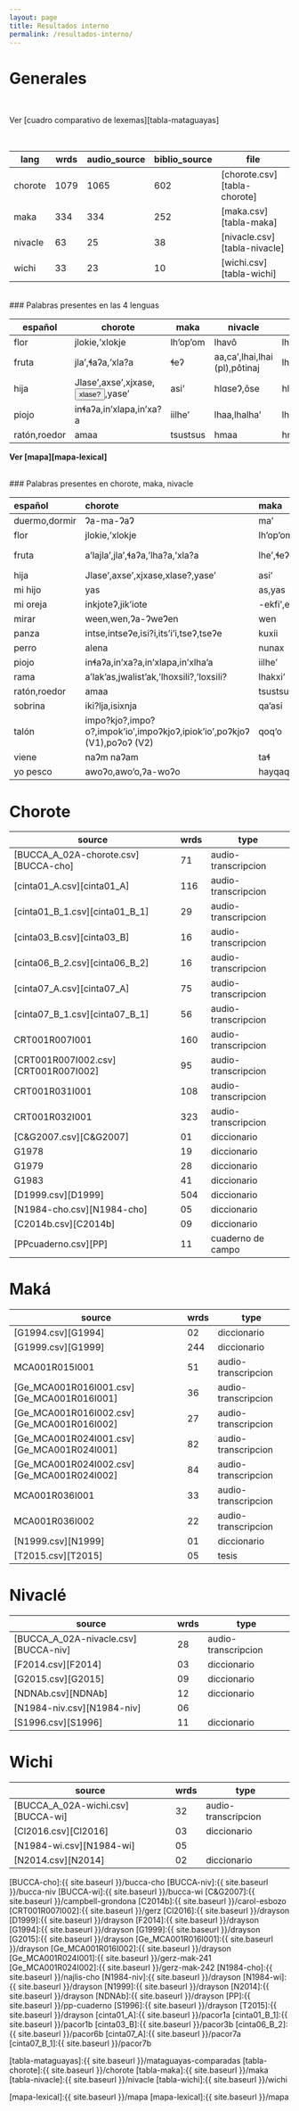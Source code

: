 ```yaml
---
layout: page
title: Resultados interno
permalink: /resultados-interno/
---
```


<!-- Agregar cuadro de mataguayas comparadas actualizado por AG-->

<audio id="myAudio">
  <source src="{{ site.baseurl }}/assets/audio/cinta01_A-xlase.wav" type="audio/wav">
  Your browser does not support the audio element.
</audio>

# Generales

<br/>

Ver [cuadro comparativo de lexemas][tabla-mataguayas]

<br/>

 lang    | wrds  |  audio_source | biblio_source | file
---------|-------|---------------|---------------|--------
chorote  | 1079  |    1065       |    602        | [chorote.csv][tabla-chorote]
maka     |  334  |     334       |    252        | [maka.csv][tabla-maka]
nivacle  |   63  |      25       |     38        | [nivacle.csv][tabla-nivacle]
wichi    |   33  |      23       |     10        | [wichi.csv][tabla-wichi]

<br/>
### Palabras presentes en las 4 lenguas


español     |chorote                |maka|nivacle|wichi
------------|-----------------------|----|-------|--------
flor        |jlokie,ʼxlokje         |lhʼopʼom|lhavô|lhaawoʼ
fruta       |jlaʼ,ɬaʔa,ʼxla?a       |ɬeʔ|aa,caʼ,lhai,lhai (pl),pôtinaj|lhai,ʼnooqàs
hija        |Jlaseʼ,axseʼ,xjxase,<button onclick="playAudio()" type="button">xlase?</button>,yaseʼ   |asiʼ|hlɑseɁ,ôse|hla:seɁ,hlo:seɁ
piojo       |inɬaʔa,inʼxlapa,in’xa?a|iilheʼ|lhaa,lhalhaʼ|lhaʼ
ratón,roedor|amaa                   |tsustsus|hmaa|hmaa

**Ver [mapa][mapa-lexical]**

<br/>
### Palabras presentes en chorote, maka, nivacle

| español       | chorote                                                               | maka                | nivacle                       
|:--------------|:----------------------------------------------------------------------|:--------------------|:------------------------------|
| duermo,dormir | Ɂa-ma-ɁaɁ                                                             | maʼ                 | jimɑʔ                         |
| flor          | jlokie,ʼxlokje                                                        | lhʼopʼom,lhʼopʼom   | lhavô                         |
| fruta         | aʼlajlaʼ,jlaʼ,ɬaʔa,ʼlha?a,ʼxla?a                                      | lheʼ,ɬeʔ            | aa,caʼ,lhai,lhai (pl),pôtinaj |
| hija          | Jlaseʼ,axseʼ,xjxase,xlase?,yaseʼ                                      | asiʼ                | hlɑseɁ,ôse                    |
| mi hijo       | yas                                                                   | as,yas              | yôôs                          |
| mi oreja      | inkjoteʔ,jikʼiote                                                     | -ekfiʼ,ekfiʼ,jikfeʔ | jikfeʔ                        |
| mirar         | ween,wen,Ɂa-ɁweɁen                                                    | wen                 | xaʔβan                        |
| panza         | intse,intseʔe,isi?i,itsʼiʼi,tseʔ,tseʔe                                | kuxii               | vatavtsʼeʼ                    |
| perro         | alena                                                                 | nunax               | nuu                           |
| piojo         | inɬaʔa,inʼxa?a,inʼxlapa,inʼxlhaʼa                                     | iilheʼ              | lhaa,lhalhaʼ                  |
| rama          | aʼlakʼas,jwalistʼak,ʼlhoxsili?,ʼloxsili?                              | lhakxiʼ             | aausej,vatʼoicha              |
| ratón,roedor  | amaa                                                                  | tsustsus            | hmaa                          |
| sobrina       | iki?lja,isixnja                                                       | qaʼasi              | faccheʼ                       |
| talón         | impo?kjo?,impo?o?,impokʼioʼ,impoʔkjoʔ,ipiokʼioʼ,poʔkjoʔ (V1),poʔoʔ (V2)| qoqʼo              | pʼicʼo                        |
| viene         | naɁm naɁam                                                            | taɬ                 | nam                           |
| yo pesco      | awoʔo,awoʼo,ʔa-woʔo                                                   | hayqaqaqanhen       | xawoʔ                         |


# Chorote

source                     | wrds  |  type 
---------------------------|-------|--------
[BUCCA_A_02A-chorote.csv][BUCCA-cho]  |  71 |  audio-transcripcion
[cinta01_A.csv][cinta01_A]            | 116 |  audio-transcripcion 
[cinta01_B_1.csv][cinta01_B_1]        |  29 |  audio-transcripcion
[cinta03_B.csv][cinta03_B]            |  16 |  audio-transcripcion
[cinta06_B_2.csv][cinta06_B_2]        |  16 |  audio-transcripcion
[cinta07_A.csv][cinta07_A]            |  75 |  audio-transcripcion
[cinta07_B_1.csv][cinta07_B_1]        |  56 |  audio-transcripcion
CRT001R007I001                        | 160 |  audio-transcripcion
[CRT001R007I002.csv][CRT001R007I002]  |  95 |  audio-transcripcion
CRT001R031I001                        | 108 |  audio-transcripcion
CRT001R032I001                        | 323 |  audio-transcripcion
[C&G2007.csv][C&G2007]                |  01 |  diccionario
G1978                                 |  19 |  diccionario
G1979                                 |  28 |  diccionario
G1983                                 |  41 |  diccionario
[D1999.csv][D1999]                    | 504 |  diccionario
[N1984-cho.csv][N1984-cho]            |  05 |  diccionario
[C2014b.csv][C2014b]                  |  09 |  diccionario
[PPcuaderno.csv][PP]                  |  11 |  cuaderno de campo

# Maká

source                        | wrds  |  type 
------------------------------|-------|--------
[G1994.csv][G1994]      |  02 |  diccionario
[G1999.csv][G1999]      | 244 |  diccionario
MCA001R015I001          |  51 | audio-transcripcion
[Ge_MCA001R016I001.csv][Ge_MCA001R016I001] | 36 |  audio-transcripcion
[Ge_MCA001R016I002.csv][Ge_MCA001R016I002] | 27 |  audio-transcripcion
[Ge_MCA001R024I001.csv][Ge_MCA001R024I001] | 82 |  audio-transcripcion
[Ge_MCA001R024I002.csv][Ge_MCA001R024I002] | 84 |  audio-transcripcion
MCA001R036I001          | 33 | audio-transcripcion
MCA001R036I002          | 22 | audio-transcripcion
[N1999.csv][N1999]      | 01 |  diccionario
[T2015.csv][T2015]      | 05 |  tesis

# Nivaclé

source                    | wrds  |  type 
--------------------------|-------|--------
[BUCCA_A_02A-nivacle.csv][BUCCA-niv] | 28    |  audio-transcripcion
[F2014.csv][F2014]               | 03    |  diccionario
[G2015.csv][G2015]               | 09    |  diccionario
[NDNAb.csv][NDNAb]               | 12    |  diccionario
[N1984-niv.csv][N1984-niv]       | 06    |
[S1996.csv][S1996]               | 11    |  diccionario


# Wichi

source                 | wrds  |  type 
-----------------------|-------|--------
[BUCCA_A_02A-wichi.csv][BUCCA-wi]  | 32 |  audio-transcripcion
[Cl2016.csv][Cl2016]               | 03 |  diccionario
[N1984-wi.csv][N1984-wi]           | 05 |  
[N2014.csv][N2014]                 | 02 |  diccionario



[BUCCA-cho]:{{ site.baseurl }}/bucca-cho
[BUCCA-niv]:{{ site.baseurl }}/bucca-niv
[BUCCA-wi]:{{ site.baseurl }}/bucca-wi
[C&G2007]:{{ site.baseurl }}/campbell-grondona
[C2014b]:{{ site.baseurl }}/carol-esbozo
[CRT001R007I002]:{{ site.baseurl }}/gerz
[Cl2016]:{{ site.baseurl }}/drayson
[D1999]:{{ site.baseurl }}/drayson
[F2014]:{{ site.baseurl }}/drayson
[G1994]:{{ site.baseurl }}/drayson
[G1999]:{{ site.baseurl }}/drayson
[G2015]:{{ site.baseurl }}/drayson
[Ge_MCA001R016I001]:{{ site.baseurl }}/drayson
[Ge_MCA001R016I002]:{{ site.baseurl }}/drayson
[Ge_MCA001R024I001]:{{ site.baseurl }}/gerz-mak-241
[Ge_MCA001R024I002]:{{ site.baseurl }}/gerz-mak-242
[N1984-cho]:{{ site.baseurl }}/najlis-cho
[N1984-niv]:{{ site.baseurl }}/drayson
[N1984-wi]:{{ site.baseurl }}/drayson
[N1999]:{{ site.baseurl }}/drayson
[N2014]:{{ site.baseurl }}/drayson
[NDNAb]:{{ site.baseurl }}/drayson
[PP]:{{ site.baseurl }}/pp-cuaderno
[S1996]:{{ site.baseurl }}/drayson
[T2015]:{{ site.baseurl }}/drayson
[cinta01_A]:{{ site.baseurl }}/pacor1a
[cinta01_B_1]:{{ site.baseurl }}/pacor1b
[cinta03_B]:{{ site.baseurl }}/pacor3b
[cinta06_B_2]:{{ site.baseurl }}/pacor6b
[cinta07_A]:{{ site.baseurl }}/pacor7a
[cinta07_B_1]:{{ site.baseurl }}/pacor7b

[tabla-mataguayas]:{{ site.baseurl }}/mataguayas-comparadas
[tabla-chorote]:{{ site.baseurl }}/chorote
[tabla-maka]:{{ site.baseurl }}/maka
[tabla-nivacle]:{{ site.baseurl }}/nivacle
[tabla-wichi]:{{ site.baseurl }}/wichi

[mapa-lexical]:{{ site.baseurl }}/mapa
[mapa-lexical]:{{ site.baseurl }}/mapa


<script>
var x = document.getElementById("myAudio"); 

function playAudio() { 
  x.play(); 
} 

</script>
